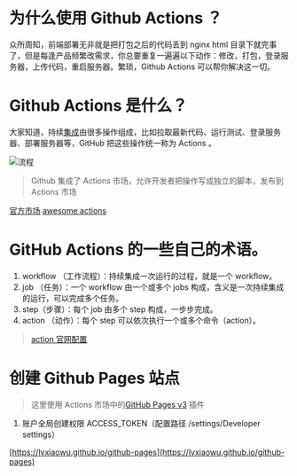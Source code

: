# 为什么使用 Github Actions ？

众所周知，前端部署无非就是把打包之后的代码丢到 nginx html 目录下就完事了，但是每逢产品频繁改需求，你总要重复一遍遍以下动作：修改，打包，登录服务器，上传代码，重启服务器。繁琐，Github Actions 可以帮你解决这一切。

# Github Actions 是什么？

大家知道，持续[集成](https://www.ruanyifeng.com/blog/2015/09/continuous-integration.html?fileGuid=1PWJAvQBtLA5IGh3)由很多操作组成，比如拉取最新代码、运行测试、登录服务器、部署服务器等，GitHub 把这些操作统一称为 Actions 。

![流程](https://static-venus.shandiantech.com/skio/20210527/1622099530432_process.png)

> Github 集成了 Actions 市场，允许开发者把操作写成独立的脚本，发布到 Actions 市场

[官方市场](https://github.com/marketplace?type=actions)
[awesome actions](https://github.com/sdras/awesome-actions)

# GitHub Actions 的一些自己的术语。

1. workflow （工作流程）：持续集成一次运行的过程，就是一个 workflow。
2. job （任务）：一个 workflow 由一个或多个 jobs 构成，含义是一次持续集成的运行，可以完成多个任务。
3. step（步骤）：每个 job 由多个 step 构成，一步步完成。
4. action （动作）：每个 step 可以依次执行一个或多个命令（action）。

> [action 官网配置](https://docs.github.com/cn/actions/reference/context-and-expression-syntax-for-github-actions)

# 创建 Github Pages 站点

> 这里使用 Actions 市场中的[GitHub Pages v3](https://github.com/marketplace/actions/github-pages-v3) 插件

1. 账户全局创建权限 ACCESS_TOKEN（配置路径 /settings/Developer settings）

[https://lvxiaowu.github.io/github-pages](https://lvxiaowu.github.io/github-pages)
